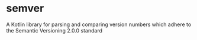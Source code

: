 # semver
A Kotlin library for parsing and comparing version numbers which adhere to the Semantic Versioning 2.0.0 standard
